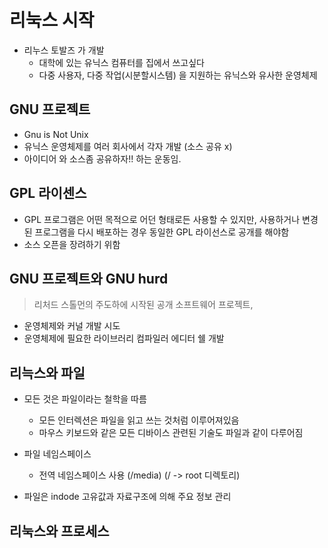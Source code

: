 # 리눅스 시작
- 리누스 토발즈 가 개발
  - 대학에 있는 유닉스 컴퓨터를 집에서 쓰고싶다
  - 다중 사용자, 다중 작업(시분할시스템) 을 지원하는 유닉스와 유사한 운영체제
  
## GNU 프로젝트
- Gnu is Not Unix 
- 유닉스 운영체제를 여러 회사에서 각자 개발 (소스 공유 x)
- 아이디어 와 소스좀 공유하자!! 하는 운동임.

## GPL 라이센스
- GPL 프로그램은 어떤 목적으로 어던 형태로든 사용할 수 있지만, 사용하거나 변경된 프로그램을 다시 배포하는 경우 동일한 GPL 라이선스로 공개를 해야함
- 소스 오픈을 장려하기 위함

## GNU 프로젝트와 GNU hurd
> 리처드 스톨먼의 주도하에 시작된 공개 소프트웨어 프로젝트,
- 운영체제와 커널 개발 시도
- 운영체제에 필요한 라이브러리 컴파일러 에디터 쉘 개발

## 리늑스와 파일
- 모든 것은 파일이라는 철학을 따름
  - 모든 인터렉션은 파일을 읽고 쓰는 것처럼 이루어져있음
  - 마우스 키보드와 같은 모든 디바이스 관련된 기술도 파일과 같이 다루어짐
- 파일 네임스페이스
  - 전역 네임스페이스 사용 (/media) (/ -> root 디렉토리)

- 파일은 indode 고유값과 자료구조에 의해 주요 정보 관리

## 리눅스와 프로세스
